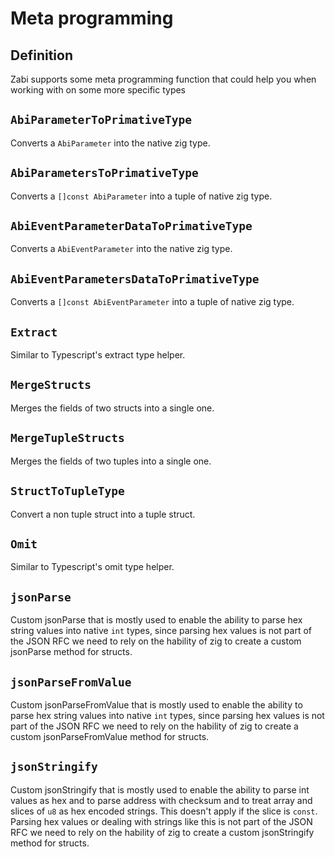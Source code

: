 # Meta programming

## Definition

Zabi supports some meta programming function that could help you when working with on some more specific types

## `AbiParameterToPrimativeType`

Converts a `AbiParameter` into the native zig type.

## `AbiParametersToPrimativeType`

Converts a `[]const AbiParameter` into a tuple of native zig type.

## `AbiEventParameterDataToPrimativeType`

Converts a `AbiEventParameter` into the native zig type.

## `AbiEventParametersDataToPrimativeType`

Converts a `[]const AbiEventParameter` into a tuple of native zig type.

## `Extract`

Similar to Typescript's extract type helper.

## `MergeStructs`

Merges the fields of two structs into a single one. 

## `MergeTupleStructs`

Merges the fields of two tuples into a single one. 

## `StructToTupleType`

Convert a non tuple struct into a tuple struct.

## `Omit`

Similar to Typescript's omit type helper.

## `jsonParse`
Custom jsonParse that is mostly used to enable the ability to parse hex string values into native `int` types, since parsing hex values is not part of the JSON RFC we need to rely on the hability of zig to create a custom jsonParse method for structs.

## `jsonParseFromValue`
Custom jsonParseFromValue that is mostly used to enable the ability to parse hex string values into native `int` types, since parsing hex values is not part of the JSON RFC we need to rely on the hability of zig to create a custom jsonParseFromValue method for structs.

## `jsonStringify`
Custom jsonStringify that is mostly used to enable the ability to parse int values as hex and to parse address with checksum and to treat array and slices of `u8` as hex encoded strings.
This doesn't apply if the slice is `const`.
Parsing hex values or dealing with strings like this is not part of the JSON RFC we need to rely on the hability of zig to create a custom jsonStringify method for structs.
